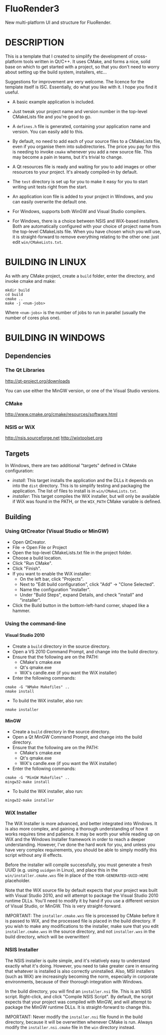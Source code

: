 FluoRender3
===========

New multi-platform UI and structure for FluoRender.

DESCRIPTION
==========

This is a template that I created to simplify the development of cross-platform
tools written in Qt/C++. It uses CMake, and forms a nice, solid base on which to
get started with a project, so that you don't need to worry about setting up the
build system, installers, etc...

Suggestions for improvement are very welcome. The licence for the template
itself is ISC. Essentially, do what you like with it. I hope you find it useful.

* A basic example application is included.

* Just tweak your project name and version number in the top-level CMakeLists
  file and you're good to go.

* A `defines.h` file is generated, containing your application name and version.
  You can easily add to this.

* By default, no need to add each of your source files to a CMakeLists file,
  even if you organise them into subdirectories. The price you pay for this is
  needing to invoke `cmake` whenever you add a new source file. This may become
  a pain in teams, but it's trivial to change.

* A Qt resources file is ready and waiting for you to add images or other
  resources to your project.  It's already compiled-in by default.

* The `test` directory is set up for you to make it easy for you to start
  writing unit tests right from the start.

* An application icon file is added to your project in Windows, and you can
  easily overwrite the default one.

* For Windows, supports both WinGW and Visual Studio compilers.

* For Windows, there is a choice between NSIS and WiX-based installers.  Both
  are automatically configured with your choice of project name from the
  top-level CMakeLists file.  When you have chosen which you will use, it is
  straight-forward to remove everything relating to the other one: just edit
  `win/CMakeLists.txt`.

BUILDING IN LINUX
=================

As with any CMake project, create a `build` folder, enter the directory, and
invoke cmake and make:

    mkdir build
    cd build
    cmake ..
    make -j <num-jobs>

Where `<num-jobs>` is the number of jobs to run in parallel (usually the number
of cores plus one).

BUILDING IN WINDOWS
===================

Dependencies
------------

### The Qt Libraries
http://qt-project.org/downloads

You can use either the MinGW version, or one of the Visual Studio versions.

### CMake
http://www.cmake.org/cmake/resources/software.html

### NSIS or WiX
http://nsis.sourceforge.net
http://wixtoolset.org

Targets
-------

In Windows, there are two additional "targets" defined in CMake configuration:
* *install*: This target installs the application and the DLLs it depends
  on into the `dist` directory. This is to simplify testing and packaging the
  application. The list of files to install is in `win/CMakeLists.txt`.
* *installer*: This target compiles the WiX installer, but will only be
  available if WiX was found in the PATH, or the `WIX_PATH` CMake variable is
  defined.

Building
--------

### Using QtCreator (Visual Studio or MinGW)

* Open QtCreator.
* File -> Open File or Project
* Open the top-level CMakeLists.txt file in the project folder.
* Choose a build location.
* Click "Run CMake".
* Click "Finish".
* If you want to enable the WiX installer:
    * On the left bar, click "Projects".
    * Next to "Edit build configuration", click "Add" -> "Clone Selected".
    * Name the configuration "installer".
    * Under "Build Steps", expand Details, and check "install" and "installer".
* Click the Build button in the bottom-left-hand corner, shaped like a hammer.

### Using the command-line

#### Visual Studio 2010

* Create a `build` directory in the source directory.
* Open a VS 2010 Command Prompt, and change into the build directory.
* Ensure that the following are on the PATH:
    * CMake's cmake.exe
    * Qt's qmake.exe
    * WiX's candle.exe (if you want the WiX installer)
* Enter the following commands:

```
cmake -G "NMake Makefiles" ..
nmake install
```

* To build the WiX installer, also run:

```
nmake installer
```

#### MinGW

* Create a `build` directory in the source directory.
* Open a Qt MinGW Command Prompt, and change into the build directory.
* Ensure that the following are on the PATH:
    * CMake's cmake.exe
    * Qt's qmake.exe
    * WiX's candle.exe (if you want the WiX installer)
* Enter the following commands:

```
cmake -G "MinGW Makefiles" ..
mingw32-make install
```

* To build the WiX installer, also run:

```
mingw32-make installer
```

### WiX Installer

The WiX Installer is more advanced, and better integrated into Windows. It is
also more complex, and gaining a thorough understanding of how it works requires
time and patience. It may be worth your while reading up on WiX and the Windows
Installer framework in order to reach a deeper understanding. However, I've done
the hard work for you, and unless you have very complex requirements, you should
be able to simply modify this script without any ill effects.

Before the installer will compile successfully, you must generate a fresh UUID
(e.g. using `uuidgen` in Linux), and place this in the `win/installer.cmake.wxs`
file in place of the `YOUR-GENERATED-UUID-HERE` placeholder.

Note that the WiX source file by default expects that your project was built
with Visual Studio 2010, and will attempt to package the Visual Studio 2010
runtime DLLs.  You'll need to modify it by hand if you use a different version
of Visual Studio, or MinGW.  This is very straight-forward.

IMPORTANT: The `installer.cmake.wxs` file is processed by CMake before it is
passed to WiX, and the processed file is placed in the build directory. If
you wish to make any modifications to the installer, make sure that you edit
`installer.cmake.wxs` in the source directory, and not `installer.wxs` in the
build directory, which will be overwritten!

### NSIS Installer

The NSIS installer is quite simple, and it's relatively easy to understand
exactly what it's doing. However, you need to take greater care in ensuring
that whatever is installed is also correctly uninstalled. Also, MSI installers
(such as WiX) are increasingly becoming the norm, especially in corporate
environments, because of their thorough integration with Windows.

In the build directory, you will find an `installer.nsi` file. This is an NSIS
script. Right-click, and click "Compile NSIS Script".  By default, the script
expects that your project was compiled with MinGW, and will attempt to package
the MinGW runtime DLLs.  It is straight-forward to change this.

IMPORTANT: Never modify the `installer.nsi` file found in the build directory,
because it will be overwritten whenever CMake is run.  Always modify the
`installer.nsi.cmake` file in the `win` directory instead.
